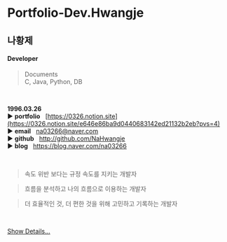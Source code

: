 # Portfolio-Dev.Hwangje

## 나황제  

#### Developer
> Documents  
> C, Java, Python, DB

<br/>

**1996.03.26**  
▶️ **portfolio**&nbsp;&nbsp;&nbsp;[https://0326.notion.site](https://0326.notion.site/e646e86ba9d0440683142ed21132b2eb?pvs=4)  
▶️ **email**&nbsp;&nbsp;&nbsp;na03266@naver.com  
▶️ **github**&nbsp;&nbsp;&nbsp;http://github.com/NaHwangje  
▶️ **blog**&nbsp;&nbsp;&nbsp;https://blog.naver.com/na03266

<br/>

> 속도 위반 보다는 규정 속도를 지키는 개발자

> 흐름을 분석하고 나의 흐름으로 이용하는 개발자

> 더 효율적인 것, 더 편한 것을 위해 고민하고 기록하는 개발자


<br/>

[Show Details...](https://github.com/NaHwangje/Portfolio-Dev.Hwangje)  
